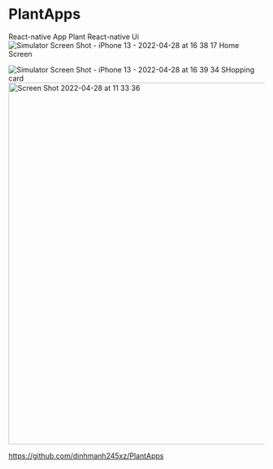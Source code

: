 # PlantApps
React-native
App Plant React-native Ui
![Simulator Screen Shot - iPhone 13 - 2022-04-28 at 16 38 17](https://user-images.githubusercontent.com/61041412/165724518-6db379b4-98c7-4f40-80a4-16e469ddb240.png)
Home Screen

![Simulator Screen Shot - iPhone 13 - 2022-04-28 at 16 39 34](https://user-images.githubusercontent.com/61041412/165724619-4dca453a-65aa-400f-ba72-96e52bcd2b44.png)
SHopping card
<img width="712" alt="Screen Shot 2022-04-28 at 11 33 36" src="https://user-images.githubusercontent.com/61041412/165724748-f72708b5-9d0e-44f2-b38c-dbcda908dfa3.png">


https://github.com/dinhmanh245xz/PlantApps
